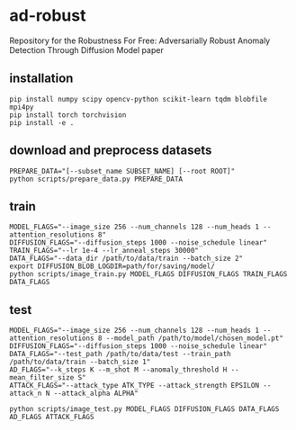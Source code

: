 # ad-robust
Repository for the Robustness For Free: Adversarially Robust Anomaly Detection Through Diffusion Model paper

## installation

```
pip install numpy scipy opencv-python scikit-learn tqdm blobfile mpi4py
pip install torch torchvision
pip install -e .
```

## download and preprocess datasets
```
PREPARE_DATA="[--subset_name SUBSET_NAME] [--root ROOT]"
python scripts/prepare_data.py PREPARE_DATA
```

## train
```
MODEL_FLAGS="--image_size 256 --num_channels 128 --num_heads 1 --attention_resolutions 8"
DIFFUSION_FLAGS="--diffusion_steps 1000 --noise_schedule linear"
TRAIN_FLAGS="--lr 1e-4 --lr_anneal_steps 30000"
DATA_FLAGS="--data_dir /path/to/data/train --batch_size 2"
export DIFFUSION_BLOB_LOGDIR=path/for/saving/model/
python scripts/image_train.py MODEL_FLAGS DIFFUSION_FLAGS TRAIN_FLAGS DATA_FLAGS
```

## test
```
MODEL_FLAGS="--image_size 256 --num_channels 128 --num_heads 1 --attention_resolutions 8 --model_path /path/to/model/chosen_model.pt"
DIFFUSION_FLAGS="--diffusion_steps 1000 --noise_schedule linear"
DATA_FLAGS="--test_path /path/to/data/test --train_path /path/to/data/train --batch_size 1"
AD_FLAGS="--k_steps K --m_shot M --anomaly_threshold H --mean_filter_size S"
ATTACK_FLAGS="--attack_type ATK_TYPE --attack_strength EPSILON --attack_n N --attack_alpha ALPHA"

python scripts/image_test.py MODEL_FLAGS DIFFUSION_FLAGS DATA_FLAGS AD_FLAGS ATTACK_FLAGS
```